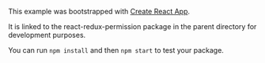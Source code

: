 This example was bootstrapped with [Create React App](https://github.com/facebook/create-react-app).

It is linked to the react-redux-permission package in the parent directory for development purposes.

You can run `npm install` and then `npm start` to test your package.
